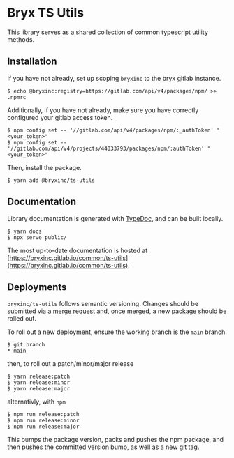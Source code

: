 # Bryx TS Utils
This library serves as a shared collection of common typescript utility methods.

## Installation
If you have not already, set up scoping `bryxinc` to the bryx gitlab instance.

```
$ echo @bryxinc:registry=https://gitlab.com/api/v4/packages/npm/ >> .npmrc
```

Additionally, if you have not already, make sure you have correctly configured your gitlab access token.

```
$ npm config set -- '//gitlab.com/api/v4/packages/npm/:_authToken' "<your_token>"
$ npm config set -- '//gitlab.com/api/v4/projects/44033793/packages/npm/:authToken' "<your_token>"
```

Then, install the package.
```
$ yarn add @bryxinc/ts-utils
```

## Documentation

Library documentation is generated with [TypeDoc](https://github.com/TypeStrong/TypeDoc), and can be built locally.

```
$ yarn docs
$ npx serve public/
```

The most up-to-date documentation is hosted at [https://bryxinc.gitlab.io/common/ts-utils](https://bryxinc.gitlab.io/common/ts-utils).

## Deployments

`bryxinc/ts-utils` follows semantic versioning. Changes should be submitted via a [merge request](https://gitlab.com/bryxinc/common/ts-utils/-/merge_requests/new) and, once merged, a new package should be rolled out.

To roll out a new deployment, ensure the working branch is the `main` branch.

```
$ git branch
* main
```

then, to roll out a patch/minor/major release

```
$ yarn release:patch
$ yarn release:minor
$ yarn release:major
```

alternativly, with `npm`

```
$ npm run release:patch
$ npm run release:minor
$ npm run release:major
```

This bumps the package version, packs and pushes the npm package, and then pushes the committed version bump, as well as a new git tag.
